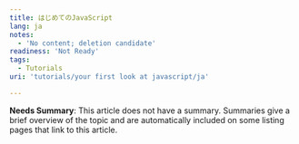 ```yaml
---
title: はじめてのJavaScript
lang: ja
notes:
  - 'No content; deletion candidate'
readiness: 'Not Ready'
tags:
  - Tutorials
uri: 'tutorials/your first look at javascript/ja'

---
```

**Needs Summary**: This article does not have a summary. Summaries give a brief overview of the topic and are automatically included on some listing pages that link to this article.

